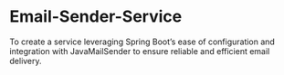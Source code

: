 # Email-Sender-Service
To create a service leveraging Spring Boot’s ease of configuration and integration with JavaMailSender to ensure reliable and efficient email delivery.
